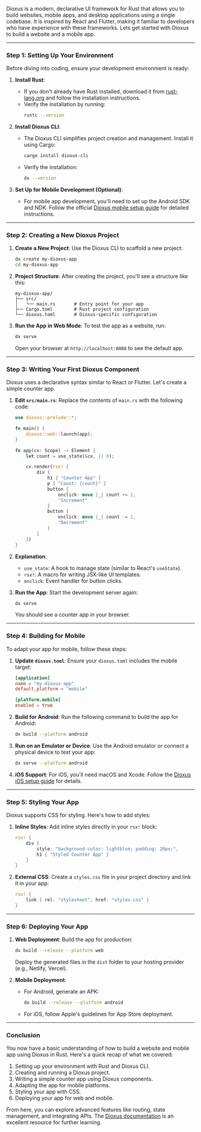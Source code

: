 Dioxus is a modern, declarative UI framework for Rust that allows you to build websites, mobile apps, and desktop applications using a single codebase. It is inspired by React and Flutter, making it familiar to developers who have experience with these frameworks. Lets get started with Dioxus to build a website and a mobile app.

---

### **Step 1: Setting Up Your Environment**

Before diving into coding, ensure your development environment is ready:

1. **Install Rust**:
   - If you don't already have Rust installed, download it from [rust-lang.org](https://www.rust-lang.org/tools/install) and follow the installation instructions.
   - Verify the installation by running:
     ```bash
     rustc --version
     ```

2. **Install Dioxus CLI**:
   - The Dioxus CLI simplifies project creation and management. Install it using Cargo:
     ```bash
     cargo install dioxus-cli
     ```
   - Verify the installation:
     ```bash
     dx --version
     ```

3. **Set Up for Mobile Development (Optional)**:
   - For mobile app development, you'll need to set up the Android SDK and NDK. Follow the official [Dioxus mobile setup guide](https://dioxuslabs.com/guide/mobile/setup.html) for detailed instructions.

---

### **Step 2: Creating a New Dioxus Project**

1. **Create a New Project**:
   Use the Dioxus CLI to scaffold a new project:
   ```bash
   dx create my-dioxus-app
   cd my-dioxus-app
   ```

2. **Project Structure**:
   After creating the project, you'll see a structure like this:
   ```
   my-dioxus-app/
   ├── src/
   │   └── main.rs       # Entry point for your app
   ├── Cargo.toml        # Rust project configuration
   └── dioxus.toml       # Dioxus-specific configuration
   ```

3. **Run the App in Web Mode**:
   To test the app as a website, run:
   ```bash
   dx serve
   ```
   Open your browser at `http://localhost:8080` to see the default app.

---

### **Step 3: Writing Your First Dioxus Component**

Dioxus uses a declarative syntax similar to React or Flutter. Let's create a simple counter app.

1. **Edit `src/main.rs`**:
   Replace the contents of `main.rs` with the following code:

   ```rust
   use dioxus::prelude::*;

   fn main() {
       dioxus::web::launch(app);
   }

   fn app(cx: Scope) -> Element {
       let count = use_state(&cx, || 0);

       cx.render(rsx! {
           div {
               h1 { "Counter App" }
               p { "Count: {count}" }
               button {
                   onclick: move |_| count += 1,
                   "Increment"
               }
               button {
                   onclick: move |_| count -= 1,
                   "Decrement"
               }
           }
       })
   }
   ```

2. **Explanation**:
   - `use_state`: A hook to manage state (similar to React's `useState`).
   - `rsx!`: A macro for writing JSX-like UI templates.
   - `onclick`: Event handler for button clicks.

3. **Run the App**:
   Start the development server again:
   ```bash
   dx serve
   ```
   You should see a counter app in your browser.

---

### **Step 4: Building for Mobile**

To adapt your app for mobile, follow these steps:

1. **Update `dioxus.toml`**:
   Ensure your `dioxus.toml` includes the mobile target:
   ```toml
   [application]
   name = "my-dioxus-app"
   default_platform = "mobile"

   [platform.mobile]
   enabled = true
   ```

2. **Build for Android**:
   Run the following command to build the app for Android:
   ```bash
   dx build --platform android
   ```

3. **Run on an Emulator or Device**:
   Use the Android emulator or connect a physical device to test your app:
   ```bash
   dx serve --platform android
   ```

4. **iOS Support**:
   For iOS, you'll need macOS and Xcode. Follow the [Dioxus iOS setup guide](https://dioxuslabs.com/guide/mobile/ios.html) for details.

---

### **Step 5: Styling Your App**

Dioxus supports CSS for styling. Here's how to add styles:

1. **Inline Styles**:
   Add inline styles directly in your `rsx!` block:
   ```rust
   rsx! {
       div {
           style: "background-color: lightblue; padding: 20px;",
           h1 { "Styled Counter App" }
       }
   }
   ```

2. **External CSS**:
   Create a `styles.css` file in your project directory and link it in your app:
   ```rust
   rsx! {
       link { rel: "stylesheet", href: "styles.css" }
   }
   ```

---

### **Step 6: Deploying Your App**

1. **Web Deployment**:
   Build the app for production:
   ```bash
   dx build --release --platform web
   ```
   Deploy the generated files in the `dist` folder to your hosting provider (e.g., Netlify, Vercel).

2. **Mobile Deployment**:
   - For Android, generate an APK:
     ```bash
     dx build --release --platform android
     ```
   - For iOS, follow Apple's guidelines for App Store deployment.

---

### **Conclusion**

You now have a basic understanding of how to build a website and mobile app using Dioxus in Rust. Here's a quick recap of what we covered:

1. Setting up your environment with Rust and Dioxus CLI.
2. Creating and running a Dioxus project.
3. Writing a simple counter app using Dioxus components.
4. Adapting the app for mobile platforms.
5. Styling your app with CSS.
6. Deploying your app for web and mobile.

From here, you can explore advanced features like routing, state management, and integrating APIs. The [Dioxus documentation](https://dioxuslabs.com/guide/) is an excellent resource for further learning.
